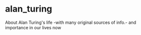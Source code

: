 # alan_turing
About Alan Turing's life -with many original sources of info.- and importance in our lives now
